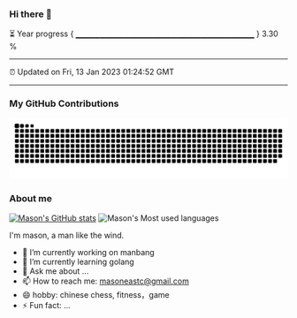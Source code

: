 ### Hi there 👋

⏳ Year progress { ▁▁▁▁▁▁▁▁▁▁▁▁▁▁▁▁▁▁▁▁▁▁▁▁▁▁▁▁▁▁ } 3.30 %

---

⏰ Updated on Fri, 13 Jan 2023 01:24:52 GMT

---
### My GitHub Contributions    

![](https://raw.githubusercontent.com/MasonEast/MasonEast/main/assets/github-contribution-grid-snake.svg)          

### About me      

[![Mason's GitHub stats](https://github-readme-stats.vercel.app/api?username=MasonEast&show_icons=true&theme=radical)](https://github.com/anuraghazra/github-readme-stats)
![Mason's Most used languages](https://github-readme-stats.vercel.app/api/top-langs/?username=MasonEast&layout=compact&hide_border=true&langs_count=10)

I'm mason, a man like the wind.

- 🔭 I’m currently working on manbang
- 🌱 I’m currently learning golang
- 💬 Ask me about ...
- 📫 How to reach me: masoneastc@gmail.com
- 😄 hobby: chinese chess, fitness，game
- ⚡ Fun fact: ...

